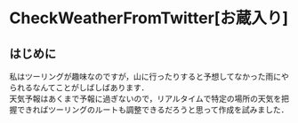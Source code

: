 # CheckWeatherFromTwitter[お蔵入り]
## はじめに
私はツーリングが趣味なのですが，山に行ったりすると予想してなかった雨にやられるなんてことがしばしばあります．<br>
天気予報はあくまで予報に過ぎないので，リアルタイムで特定の場所の天気を把握できればツーリングのルートも調整できるだろうと思って作成を試みました．

